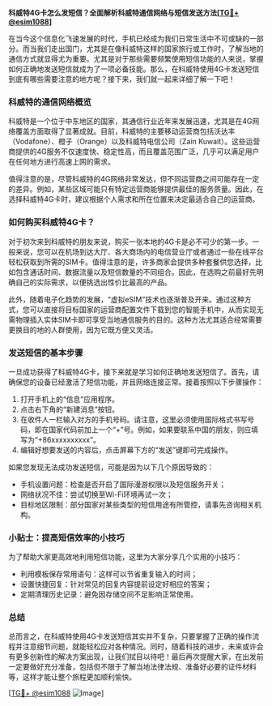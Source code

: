 **科威特4G卡怎么发短信？全面解析科威特通信网络与短信发送方法[[TG💪+ @esim1088](https://t.me/s/esim1088)]**

在当今这个信息化飞速发展的时代，手机已经成为我们日常生活中不可或缺的一部分。而当我们走出国门，尤其是在像科威特这样的国家旅行或工作时，了解当地的通信方式就显得尤为重要。尤其是对于那些需要频繁使用短信功能的人来说，掌握如何正确地发送短信就成为了一项必备技能。那么，在科威特使用4G卡发送短信到底有哪些需要注意的地方呢？接下来，我们就一起来详细了解一下吧！

### 科威特的通信网络概览

科威特是一个位于中东地区的国家，其通信行业近年来发展迅速，尤其是在4G网络覆盖方面取得了显著成就。目前，科威特的主要移动运营商包括沃达丰（Vodafone）、橙子（Orange）以及科威特电信公司（Zain Kuwait）。这些运营商提供的4G服务不仅速度快、稳定性高，而且覆盖范围广泛，几乎可以满足用户在任何地方进行高速上网的需求。

值得注意的是，尽管科威特的4G网络非常发达，但不同运营商之间可能存在一定的差异。例如，某些区域可能只有特定运营商能够提供最佳的服务质量。因此，在选择科威特4G卡时，建议根据个人需求和所在位置来决定最适合自己的运营商。

### 如何购买科威特4G卡？

对于初次来到科威特的朋友来说，购买一张本地的4G卡是必不可少的第一步。一般来说，您可以在机场到达大厅、各大商场内的电信营业厅或者通过一些在线平台轻松获取到所需的SIM卡。值得注意的是，许多商家会提供多种套餐供您选择，比如包含通话时间、数据流量以及短信数量的不同组合。因此，在选购之前最好先明确自己的实际需求，以便挑选出性价比最高的产品。

此外，随着电子化趋势的发展，“虚拟eSIM”技术也逐渐普及开来。通过这种方式，您可以直接将目标国家的运营商配置文件下载到您的智能手机中，从而实现无需物理插入实体SIM卡即可享受当地通信服务的目的。这种方法尤其适合经常需要更换目的地的人群使用，因为它既方便又灵活。

### 发送短信的基本步骤

一旦成功获得了科威特4G卡，接下来就是学习如何正确地发送短信了。首先，请确保您的设备已经激活了短信功能，并且网络连接正常。接着按照以下步骤操作：

1. 打开手机上的“信息”应用程序。
2. 点击右下角的“新建消息”按钮。
3. 在收件人一栏输入对方的手机号码。请注意，这里必须使用国际格式书写号码，即在国家代码前加上一个“+”号。例如，如果要联系中国的朋友，则应填写为“+86xxxxxxxxxx”。
4. 编辑好想要发送的内容后，点击屏幕下方的“发送”键即可完成操作。

如果您发现无法成功发送短信，可能是因为以下几个原因导致的：
- 手机设置问题：检查是否开启了国际漫游权限以及短信服务开关；
- 网络状况不佳：尝试切换至Wi-Fi环境再试一次；
- 目标地区限制：部分国家对某些类型的短信用途有所管控，请事先咨询相关机构。

### 小贴士：提高短信效率的小技巧

为了帮助大家更高效地利用短信功能，这里为大家分享几个实用的小技巧：
- 利用模板保存常用语句：这样可以节省重复输入的时间；
- 设置快捷回复：针对常见的回复内容提前设定好相应的答案；
- 定期清理历史记录：避免因存储空间不足影响正常使用。

### 总结

总而言之，在科威特使用4G卡发送短信其实并不复杂，只要掌握了正确的操作流程并注意细节问题，就能轻松应对各种情况。同时，随着科技的进步，未来或许会有更多创新性的解决方案出现，让我们拭目以待吧！最后再次提醒大家，在出发前一定要做好充分准备，包括但不限于了解当地法律法规、准备好必要的证件材料等，这样才能让整个旅程更加顺利愉快。

[[TG💪+ @esim1088](https://t.me/s/esim1088) ![Image](https://i.postimg.cc/4NQfJmqS/Snipaste-2025-05-13-00-14-12.png)]